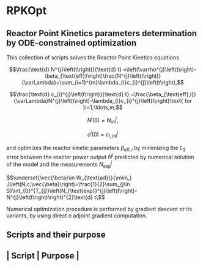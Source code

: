 # RPKOpt
## Reactor Point Kinetics parameters determination by ODE-constrained optimization

This collection of scripts solves the Reactor Point Kinetics equations


$$\frac{\text{d} N^{j}\left(t\right)}{\text{d} t} =\left(\varrho^{j}\left(t\right)-\beta_{\text{eff}}\right)\frac{N^{j}\left(t\right)}{\varLambda}+\sum_{i=1}^{m}\lambda_{i}c_{i}^{j}\left(t\right),$$

$$\frac{\text{d} c_{i}^{j}\left(t\right)}{\text{d} t} =\frac{\beta_{\text{eff},i}}{\varLambda}N^{j}\left(t\right)-\lambda_{i}c_{i}^{j}\left(t\right)\text{ for }i=1,\ldots,m,$$

$$N^{j}\left(0\right) =N_{\text{ini}}^{j},$$

$$c^{j}\left(0\right) =c_{i,\text{ini}}^{j}$$

and optimizes the reactor kinetic parameters $\beta_{\text{eff},i}$ by minimizing the $L_{2}$ error between the reactor power output $N^{j}$ predicted by numerical
solution of the model and the measurements $N^{j}_{\text{exp}}$

$$\underset{\vec{\beta}\in W_{\text{ad}}}{\min\,} J\left(N,c;\vec{\beta}\right)=\frac{1}{2}\sum_{j\in S}\int_{0}^{T_{j}}\left(N_{\text{exp}}^{j}\left(t\right)-N^{j}\left(t\right)\right)^{2}\text{d} t\$$

Numerical optimization procedure is performed by gradient descent or its variants, by using direct o adjoint gradient computation.

## Scripts and their purpose

| Script | Purpose |
-----

